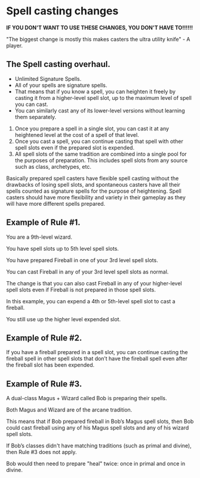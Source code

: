 # Spell casting changes

**IF YOU DON'T WANT TO USE THESE CHANGES, YOU DON'T HAVE TO!!!!!!**

"The biggest change is mostly this makes casters the ultra utility knife" - A player.

## The Spell casting overhaul.

- Unlimited Signature Spells.
- All of your spells are signature spells.
- That means that if you know a spell, you can heighten it freely by casting it from a higher-level spell slot,
  up to the maximum level of spell you can cast. 
- You can similarly cast any of its lower-level versions without learning them separately.

1. Once you prepare a spell in a single slot, you can cast it at any heightened level at the cost of a spell of that level.
2. Once you cast a spell, you can continue casting that spell with other spell slots even if the prepared slot is expended.
3. All spell slots of the same tradition are combined into a single pool for the purposes of preparation. This includes spell slots from any source such as class, archetypes, etc.

Basically prepared spell casters have flexible spell casting without the drawbacks of losing spell slots,
and spontaneous casters have all their spells counted as signature spells for the purpose of heightening.
Spell casters should have more flexibility and variety in their gameplay
as they will have more different spells prepared.

## Example of Rule #1.

You are a 9th-level wizard.

You have spell slots up to 5th level spell slots.

You have prepared Fireball in one of your 3rd level spell slots.

You can cast Fireball in any of your 3rd level spell slots as normal.

The change is that you can also cast Fireball in any of your higher-level spell slots even if Fireball is not prepared in those spell slots.

In this example, you can expend a 4th or 5th-level spell slot to cast a fireball.

You still use up the higher level expended slot.

## Example of Rule #2.

If you have a fireball prepared in a spell slot, you can continue casting the fireball spell in other spell slots
that don’t have the fireball spell even after the fireball slot has been expended.

## Example of Rule #3.

A dual-class Magus + Wizard called Bob is preparing their spells.

Both Magus and Wizard are of the arcane tradition.

This means that if Bob prepared fireball in Bob’s Magus spell slots,
then Bob could cast fireball using any of his Magus spell slots and any of his wizard spell slots.

If Bob’s classes didn't have matching traditions (such as primal and divine), then Rule #3 does not apply.

Bob would then need to prepare "heal" twice: once in primal and once in divine.
